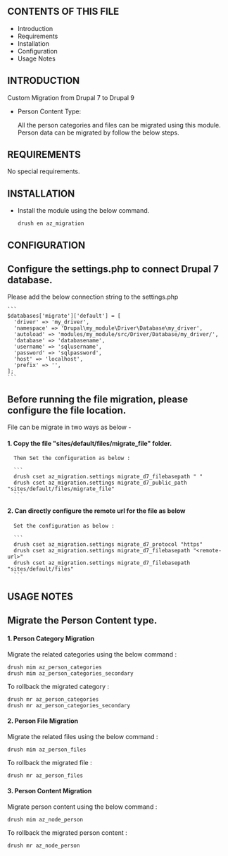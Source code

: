 CONTENTS OF THIS FILE
---------------------

 * Introduction
 * Requirements
 * Installation
 * Configuration
 * Usage Notes


INTRODUCTION
------------

Custom Migration from Drupal 7 to Drupal 9

  * Person Content Type:
    
    All the person categories and files can be migrated using this module.
    Person data can be migrated by follow the below steps.

REQUIREMENTS
------------

No special requirements.


INSTALLATION
------------

  * Install the module using the below command.

    ```
    drush en az_migration
    ```
   

CONFIGURATION
-------------

  ## Configure the settings.php to connect Drupal 7 database.

  Please add the below connection string to the settings.php
    
    ```
    $databases['migrate']['default'] = [
      'driver' => 'my_driver',
      'namespace' => 'Drupal\my_module\Driver\Database\my_driver',
      'autoload' => 'modules/my_module/src/Driver/Database/my_driver/',
      'database' => 'databasename',
      'username' => 'sqlusername',
      'password' => 'sqlpassword',
      'host' => 'localhost',
      'prefix' => '',
    ];
    ```

  ## Before running the file migration, please configure the file location.

  File can be migrate in two ways as below -

  #### 1. Copy the file  "sites/default/files/migrate_file" folder.
        
      Then Set the configuration as below :

      ```
      drush cset az_migration.settings migrate_d7_filebasepath " "
      drush cset az_migration.settings migrate_d7_public_path "sites/default/files/migrate_file"
      ```

  #### 2. Can directly configure the remote url for the file as below

      Set the configuration as below :

      ```
      drush cset az_migration.settings migrate_d7_protocol "https"
      drush cset az_migration.settings migrate_d7_filebasepath "<remote-url>"
      drush cset az_migration.settings migrate_d7_filebasepath "sites/default/files"
      ```


USAGE NOTES
-----------

## Migrate the Person Content type.

#### 1. Person Category Migration

Migrate the related categories using the below command :
```
drush mim az_person_categories
drush mim az_person_categories_secondary
```

To rollback the migrated category :
```
drush mr az_person_categories
drush mr az_person_categories_secondary
```
#### 2. Person File Migration

Migrate the related files using the below command :
```
drush mim az_person_files
```

To rollback the migrated file :
```
drush mr az_person_files
```

#### 3. Person Content Migration

Migrate person content using the below command :
```
drush mim az_node_person
```

To rollback the migrated person content : 
```
drush mr az_node_person
```